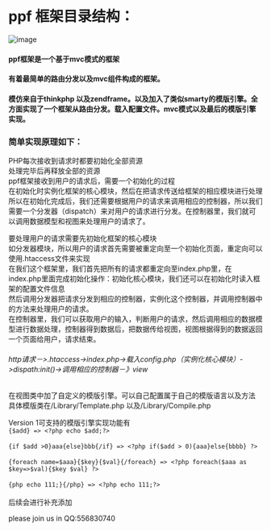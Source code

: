 # ppf 框架目录结构：

 ![image](https://github.com/taweisuode/ppf/blob/master/Public/Image/ppf_menu.png)

#### ppf框架是一个基于mvc模式的框架<br>
#### 有着最简单的路由分发以及mvc组件构成的框架。<br>
#### 模仿来自于thinkphp 以及zendframe。以及加入了类似smarty的模版引擎。全方面实现了一个框架从路由分发。载入配置文件。mvc模式以及最后的模版引擎实现。<br>
### 简单实现原理如下：
PHP每次接收到请求时都要初始化全部资源<br>
处理完毕后再释放全部的资源<br>
ppf框架接收到用户的请求后，需要一个初始化的过程<br>
在初始化时实例化框架的核心模块，然后在把请求传送给框架的相应模块进行处理<br>
所以在初始化完成后，我们还需要根据用户的请求来调用相应的控制器，所以我们需要一个分发器（dispatch）来对用户的请求进行分发。在控制器里，我们就可以调用数据模型和视图来处理用户的请求了。<br>

要处理用户的请求需要先初始化框架的核心模块<br>
如分发器模块，所以用户的请求首先需要被重定向至一个初始化页面，重定向可以使用.htaccess文件来实现<br>
在我们这个框架里，我们首先把所有的请求都重定向至index.php里，在index.php里面完成初始化操作：初始化核心模块，我们还可以在初始化时读入框架的配置文件信息<br>
然后调用分发器把请求分发到相应的控制器，实例化这个控制器，并调用控制器中的方法来处理用户的请求。<br>
在控制器里，我们可以获取用户的输入，判断用户的请求，然后调用相应的数据模型进行数据处理，控制器得到数据后，把数据传给视图，视图根据得到的数据返回一个页面给用户，请求结束。<br>

###### http请求－>.htaccess->index.php->载入config.php（实例化核心模块）->dispath:init()->调用相应的控制器－》view
在视图类中加了自定义的模版引擎。可以自己配置属于自己的模版语言以及方法<br>
具体模版类在/Library/Template.php 以及/Library/Compile.php<br>



Version 1可支持的模版引擎实现功能有<br>
```{$add} => <?php echo $add;?>```<br>   
```{if $add >0}aaa{else}bbb{/if} => <?php if($add > 0){aaa}else{bbbb} ?>```<br>  
```{foreach name=$aaa}{$key}{$val}{/foreach} => <?php foreach($aaa as $key=>$val){$key $val} ?>```<br>  
```{php echo 111;}{/php} => <?php echo 111;?>```<br>  
后续会进行补充添加


please join us in QQ:556830740
